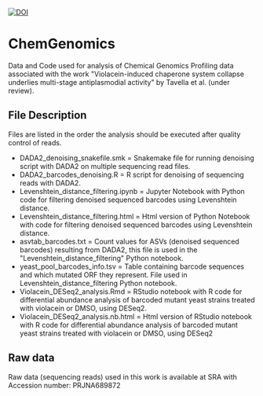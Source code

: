[![DOI](https://img.shields.io/badge/DOI-10.5281%2Fzenodo.4443837-blue.svg)](https://doi.org/10.5281/zenodo.4443837)

# ChemGenomics
Data and Code used for analysis of Chemical Genomics Profiling data associated with the work "Violacein-induced chaperone system collapse underlies multi-stage antiplasmodial activity" by Tavella et al. (under review).


## File Description

Files are listed in the order the analysis should be executed after quality control of reads.

* DADA2_denoising_snakefile.smk = Snakemake file for running denoising script with DADA2 on multiple sequencing read files.
* DADA2_barcodes_denoising.R = R script for denoising of sequencing reads with DADA2.
* Levenshtein_distance_filtering.ipynb = Jupyter Notebook with Python code for filtering denoised sequenced barcodes using Levenshtein distance.
* Levenshtein_distance_filtering.html = Html version of Python Notebook with code for filtering denoised sequenced barcodes using Levenshtein distance.
* asvtab_barcodes.txt = Count values for ASVs (denoised  sequenced barcodes) resulting from DADA2, this file is used in the "Levenshtein_distance_filtering" Python notebook.
* yeast_pool_barcodes_info.tsv = Table containing barcode sequences and which mutated ORF they represent. File used in Levenshtein_distance_filtering Python notebook.
* Violacein_DESeq2_analysis.Rmd = RStudio notebook with R code for differential abundance analysis of barcoded mutant yeast strains treated with violacein or DMSO, using DESeq2.
* Violacein_DESeq2_analysis.nb.html = Html version of RStudio notebook with R code for differential abundance analysis of barcoded mutant yeast strains treated with violacein or DMSO, using DESeq2


## Raw data

Raw data (sequencing reads) used in this work is available at SRA with Accession number: PRJNA689872
